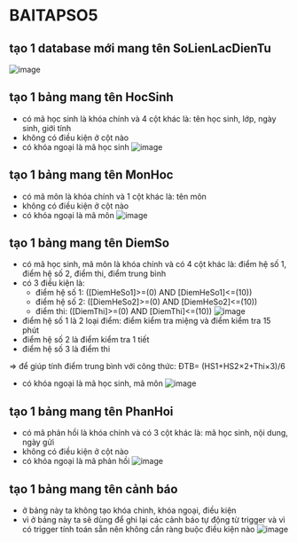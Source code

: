 # BAITAPSO5
## tạo 1 database mới mang tên SoLienLacDienTu 
![image](https://github.com/user-attachments/assets/c6771368-e704-4680-a1f8-77a233d12273)

## tạo 1 bảng mang tên HocSinh 
+ có mã học sinh là khóa chính và 4 cột khác là: tên học sinh, lớp, ngày sinh, giới tính
+ không có điều kiện ở cột nào
+ có khóa ngoại là mã học sinh
![image](https://github.com/user-attachments/assets/c1c91282-7fa2-4ea8-ab4b-b1187500a302)

## tạo 1 bảng mang tên MonHoc
+ có mã môn là khóa chính và 1 cột khác là: tên môn
+ không có điều kiện ở cột nào
+ có khóa ngoại là mã môn
![image](https://github.com/user-attachments/assets/09366b89-b4b2-4008-9f7c-57faeea1f672)

## tạo 1 bảng mang tên DiemSo
+ có mã học sinh, mã môn là khóa chính và có 4 cột khác là: điểm hệ số 1, điểm hệ số 2, điểm thi, điểm trung bình
+ có 3 điều kiện là:
  + điểm hệ số 1: ([DiemHeSo1]>=(0) AND [DiemHeSo1]<=(10))
  + điểm hệ số 2: ([DiemHeSo2]>=(0) AND [DiemHeSo2]<=(10))
  + điểm thi: ([DiemThi]>=(0) AND [DiemThi]<=(10))
  ![image](https://github.com/user-attachments/assets/065181bc-8377-4d7b-b49d-7c0f95dcf05c)
+ điểm hệ số 1 là 2 loại điểm: điểm kiểm tra miệng và điểm kiểm tra 15 phút
+ điểm hệ số 2 là điểm kiểm tra 1 tiết
+ điểm hệ số 3 là điểm thi
  
=> để giúp tính điểm trung bình với công thức: ĐTB= (HS1+HS2×2+Thi×3)/6

+ có khóa ngoại là mã học sinh, mã môn
![image](https://github.com/user-attachments/assets/f3d41c3f-e70e-4a71-9d08-30fc3f172b3f)

## tạo 1 bảng mang tên PhanHoi 
+ có mã phản hồi là khóa chính và có 3 cột khác là: mã học sinh, nội dung, ngày gửi
+ không có điều kiện ở cột nào
+ có khóa ngoại là mã phản hồi
![image](https://github.com/user-attachments/assets/ca3ff6a7-cc14-42d4-8f9a-7a64c5b55335)

## tạo 1 bảng mang tên cảnh báo
+ ở bảng này ta không tạo khóa chinh, khóa ngoại, điều kiện
+ vì ở bảng này ta sẽ dùng để ghi lại các cảnh báo tự động từ trigger và vì có trigger tính toán sẵn nên không cần ràng buộc điều kiện nào
![image](https://github.com/user-attachments/assets/1b625685-6dc8-49ac-93cd-bd873cbd3ec4)



